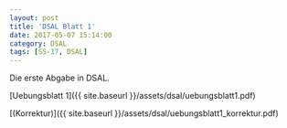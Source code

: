 ```yaml
---
layout: post
title: 'DSAL Blatt 1'
date: 2017-05-07 15:14:00
category: DSAL
tags: [SS-17, DSAL]
---
```


Die erste Abgabe in DSAL.

[Uebungsblatt 1]({{ site.baseurl }}/assets/dsal/uebungsblatt1.pdf)

[(Korrektur)]({{ site.baseurl }}/assets/dsal/uebungsblatt1_korrektur.pdf)